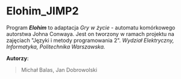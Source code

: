 # Elohim_JIMP2
Program **_Elohim_** to adaptacja *Gry w życie* - automatu komórkowego autorstwa Johna Conwaya. 
Jest on tworzony w ramach projektu na zajęciach "Języki i metody programowania 2".
*Wydział Elektryczny, Informatyka, Politechnika Warszawska.*

**Autorzy**:
>Michał Balas,
>Jan Dobrowolski
